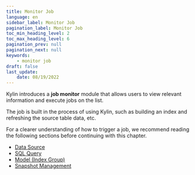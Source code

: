```yaml
---
title: Monitor Job
language: en
sidebar_label: Monitor Job
pagination_label: Monitor Job
toc_min_heading_level: 2
toc_max_heading_level: 6
pagination_prev: null
pagination_next: null
keywords:
    - monitor job
draft: false 
last_update:
    date: 08/19/2022
---
```


Kylin introduces a **job monitor** module that allows users to view relevant information and execute jobs on the list.

The job is built in the process of using Kylin, such as building an index and refreshing the source table data, etc.

For a clearer understanding of how to trigger a job, we recommend reading the following sections before continuing with this chapter. 

- [Data Source](../datasource/intro.md)
- [SQL Query](../query/intro.md)
- [Model (Index Group)](../modeling/intro.md)
- [Snapshot Management](../snapshot/intro.md)

